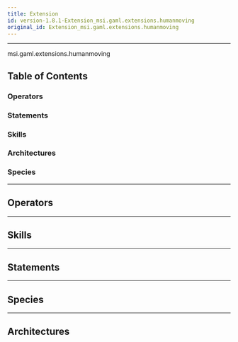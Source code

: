 ```yaml
---
title: Extension
id: version-1.8.1-Extension_msi.gaml.extensions.humanmoving
original_id: Extension_msi.gaml.extensions.humanmoving
---
```



----

 msi.gaml.extensions.humanmoving

## Table of Contents
### Operators


### Statements


### Skills


### Architectures



### Species



----

## Operators
	

----

## Skills
	

----

## Statements
		
	
----

## Species
	
	
----

## Architectures 
	
